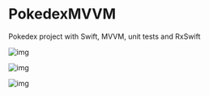 # PokedexMVVM
Pokedex project with Swift, MVVM, unit tests and RxSwift

![img](https://user-images.githubusercontent.com/6620203/94683467-f6c43500-02fc-11eb-8984-5b4a75c667d8.png)

![img](https://user-images.githubusercontent.com/6620203/94683474-fa57bc00-02fc-11eb-80d9-0d27763377f2.png)

![img](https://user-images.githubusercontent.com/6620203/94683475-fa57bc00-02fc-11eb-927b-17af7b9a7d04.png)
